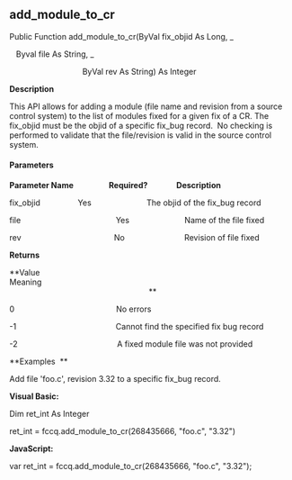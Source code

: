 add_module_to_cr
------------------

Public Function add_module_to_cr(ByVal fix_objid As Long, _

   Byval file As String, _

                                 ByVal rev As String) As Integer

**Description**

This API allows for adding a module (file name and revision from a source control system) to the list of modules fixed for a given fix of a CR. The fix_objid must be the objid of a specific fix_bug record.  No checking is performed to validate that the file/revision is valid in the source control system.

#### Parameters
**Parameter Name**                **Required?**             **Description**

fix_objid                 Yes                         The objid of the fix_bug record

file                                           Yes                         Name of the file fixed

rev                                          No                           Revision of file fixed

**Returns**

**Value                                     Meaning                                                                                                                                               **

0                                              No errors

-1                                             Cannot find the specified fix bug record

-2                                             A fixed module file was not provided

**Examples  **

 Add file 'foo.c', revision 3.32 to a specific fix_bug record.

**Visual Basic:**

Dim ret_int As Integer

ret_int = fccq.add_module_to_cr(268435666, "foo.c", "3.32")

**JavaScript:**

var ret_int = fccq.add_module_to_cr(268435666, "foo.c", "3.32");